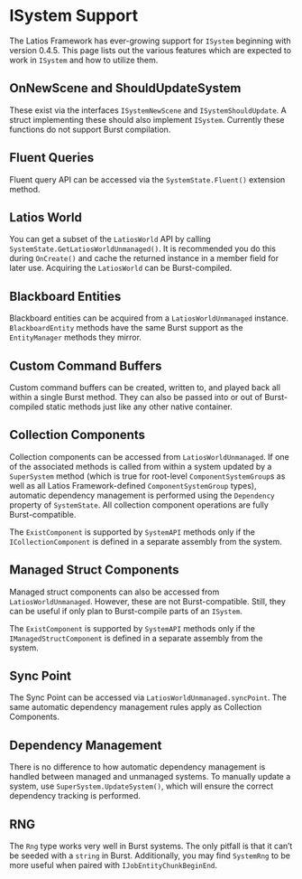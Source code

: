 # ISystem Support

The Latios Framework has ever-growing support for `ISystem` beginning with
version 0.4.5. This page lists out the various features which are expected to
work in `ISystem` and how to utilize them.

## OnNewScene and ShouldUpdateSystem

These exist via the interfaces `ISystemNewScene` and `ISystemShouldUpdate`. A
struct implementing these should also implement `ISystem`. Currently these
functions do not support Burst compilation.

## Fluent Queries

Fluent query API can be accessed via the `SystemState.Fluent()` extension
method.

## Latios World

You can get a subset of the `LatiosWorld` API by calling
`SystemState.GetLatiosWorldUnmanaged()`. It is recommended you do this during
`OnCreate()` and cache the returned instance in a member field for later use.
Acquiring the `LatiosWorld` can be Burst-compiled.

## Blackboard Entities

Blackboard entities can be acquired from a `LatiosWorldUnmanaged` instance.
`BlackboardEntity` methods have the same Burst support as the `EntityManager`
methods they mirror.

## Custom Command Buffers

Custom command buffers can be created, written to, and played back all within a
single Burst method. They can also be passed into or out of Burst-compiled
static methods just like any other native container.

## Collection Components

Collection components can be accessed from `LatiosWorldUnmanaged`. If one of the
associated methods is called from within a system updated by a `SuperSystem`
method (which is true for root-level `ComponentSystemGroup`s as well as all
Latios Framework-defined `ComponentSystemGroup` types), automatic dependency
management is performed using the `Dependency` property of `SystemState`. All
collection component operations are fully Burst-compatible.

The `ExistComponent` is supported by `SystemAPI` methods only if the
`ICollectionComponent` is defined in a separate assembly from the system.

## Managed Struct Components

Managed struct components can also be accessed from `LatiosWorldUnmanaged`.
However, these are not Burst-compatible. Still, they can be useful if only plan
to Burst-compile parts of an `ISystem`.

The `ExistComponent` is supported by `SystemAPI` methods only if the
`IManagedStructComponent` is defined in a separate assembly from the system.

## Sync Point

The Sync Point can be accessed via `LatiosWorldUnmanaged.syncPoint`. The same
automatic dependency management rules apply as Collection Components.

## Dependency Management

There is no difference to how automatic dependency management is handled between
managed and unmanaged systems. To manually update a system, use
`SuperSystem.UpdateSystem()`, which will ensure the correct dependency tracking
is performed.

## RNG

The `Rng` type works very well in Burst systems. The only pitfall is that it
can’t be seeded with a `string` in Burst. Additionally, you may find `SystemRng`
to be more useful when paired with `IJobEntityChunkBeginEnd`.
